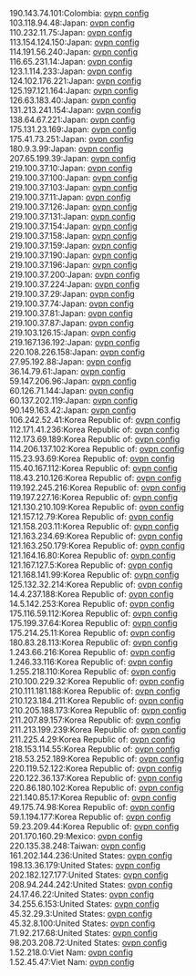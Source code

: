 190.143.74.101:Colombia: [ovpn config](vpn/190_143_74_101.ovpn)  
103.118.94.48:Japan: [ovpn config](vpn/103_118_94_48.ovpn)  
110.232.11.75:Japan: [ovpn config](vpn/110_232_11_75.ovpn)  
113.154.124.150:Japan: [ovpn config](vpn/113_154_124_150.ovpn)  
114.191.56.240:Japan: [ovpn config](vpn/114_191_56_240.ovpn)  
116.65.231.14:Japan: [ovpn config](vpn/116_65_231_14.ovpn)  
123.1.114.233:Japan: [ovpn config](vpn/123_1_114_233.ovpn)  
124.102.176.221:Japan: [ovpn config](vpn/124_102_176_221.ovpn)  
125.197.121.164:Japan: [ovpn config](vpn/125_197_121_164.ovpn)  
126.63.183.40:Japan: [ovpn config](vpn/126_63_183_40.ovpn)  
131.213.241.154:Japan: [ovpn config](vpn/131_213_241_154.ovpn)  
138.64.67.221:Japan: [ovpn config](vpn/138_64_67_221.ovpn)  
175.131.23.169:Japan: [ovpn config](vpn/175_131_23_169.ovpn)  
175.41.73.251:Japan: [ovpn config](vpn/175_41_73_251.ovpn)  
180.9.3.99:Japan: [ovpn config](vpn/180_9_3_99.ovpn)  
207.65.199.39:Japan: [ovpn config](vpn/207_65_199_39.ovpn)  
219.100.37.10:Japan: [ovpn config](vpn/219_100_37_10.ovpn)  
219.100.37.100:Japan: [ovpn config](vpn/219_100_37_100.ovpn)  
219.100.37.103:Japan: [ovpn config](vpn/219_100_37_103.ovpn)  
219.100.37.11:Japan: [ovpn config](vpn/219_100_37_11.ovpn)  
219.100.37.126:Japan: [ovpn config](vpn/219_100_37_126.ovpn)  
219.100.37.131:Japan: [ovpn config](vpn/219_100_37_131.ovpn)  
219.100.37.154:Japan: [ovpn config](vpn/219_100_37_154.ovpn)  
219.100.37.158:Japan: [ovpn config](vpn/219_100_37_158.ovpn)  
219.100.37.159:Japan: [ovpn config](vpn/219_100_37_159.ovpn)  
219.100.37.190:Japan: [ovpn config](vpn/219_100_37_190.ovpn)  
219.100.37.196:Japan: [ovpn config](vpn/219_100_37_196.ovpn)  
219.100.37.200:Japan: [ovpn config](vpn/219_100_37_200.ovpn)  
219.100.37.224:Japan: [ovpn config](vpn/219_100_37_224.ovpn)  
219.100.37.29:Japan: [ovpn config](vpn/219_100_37_29.ovpn)  
219.100.37.74:Japan: [ovpn config](vpn/219_100_37_74.ovpn)  
219.100.37.81:Japan: [ovpn config](vpn/219_100_37_81.ovpn)  
219.100.37.87:Japan: [ovpn config](vpn/219_100_37_87.ovpn)  
219.103.126.15:Japan: [ovpn config](vpn/219_103_126_15.ovpn)  
219.167.136.192:Japan: [ovpn config](vpn/219_167_136_192.ovpn)  
220.108.226.158:Japan: [ovpn config](vpn/220_108_226_158.ovpn)  
27.95.192.88:Japan: [ovpn config](vpn/27_95_192_88.ovpn)  
36.14.79.61:Japan: [ovpn config](vpn/36_14_79_61.ovpn)  
59.147.206.96:Japan: [ovpn config](vpn/59_147_206_96.ovpn)  
60.126.71.144:Japan: [ovpn config](vpn/60_126_71_144.ovpn)  
60.137.202.119:Japan: [ovpn config](vpn/60_137_202_119.ovpn)  
90.149.163.42:Japan: [ovpn config](vpn/90_149_163_42.ovpn)  
106.242.52.41:Korea Republic of: [ovpn config](vpn/106_242_52_41.ovpn)  
112.171.41.236:Korea Republic of: [ovpn config](vpn/112_171_41_236.ovpn)  
112.173.69.189:Korea Republic of: [ovpn config](vpn/112_173_69_189.ovpn)  
114.206.137.102:Korea Republic of: [ovpn config](vpn/114_206_137_102.ovpn)  
115.23.93.69:Korea Republic of: [ovpn config](vpn/115_23_93_69.ovpn)  
115.40.167.112:Korea Republic of: [ovpn config](vpn/115_40_167_112.ovpn)  
118.43.210.126:Korea Republic of: [ovpn config](vpn/118_43_210_126.ovpn)  
119.192.245.216:Korea Republic of: [ovpn config](vpn/119_192_245_216.ovpn)  
119.197.227.16:Korea Republic of: [ovpn config](vpn/119_197_227_16.ovpn)  
121.130.210.109:Korea Republic of: [ovpn config](vpn/121_130_210_109.ovpn)  
121.157.12.79:Korea Republic of: [ovpn config](vpn/121_157_12_79.ovpn)  
121.158.203.11:Korea Republic of: [ovpn config](vpn/121_158_203_11.ovpn)  
121.163.234.69:Korea Republic of: [ovpn config](vpn/121_163_234_69.ovpn)  
121.163.250.179:Korea Republic of: [ovpn config](vpn/121_163_250_179.ovpn)  
121.164.16.80:Korea Republic of: [ovpn config](vpn/121_164_16_80.ovpn)  
121.167.127.5:Korea Republic of: [ovpn config](vpn/121_167_127_5.ovpn)  
121.168.141.99:Korea Republic of: [ovpn config](vpn/121_168_141_99.ovpn)  
125.132.32.214:Korea Republic of: [ovpn config](vpn/125_132_32_214.ovpn)  
14.4.237.188:Korea Republic of: [ovpn config](vpn/14_4_237_188.ovpn)  
14.5.142.253:Korea Republic of: [ovpn config](vpn/14_5_142_253.ovpn)  
175.116.59.112:Korea Republic of: [ovpn config](vpn/175_116_59_112.ovpn)  
175.199.37.64:Korea Republic of: [ovpn config](vpn/175_199_37_64.ovpn)  
175.214.25.11:Korea Republic of: [ovpn config](vpn/175_214_25_11.ovpn)  
180.83.28.113:Korea Republic of: [ovpn config](vpn/180_83_28_113.ovpn)  
1.243.66.216:Korea Republic of: [ovpn config](vpn/1_243_66_216.ovpn)  
1.246.33.116:Korea Republic of: [ovpn config](vpn/1_246_33_116.ovpn)  
1.255.218.110:Korea Republic of: [ovpn config](vpn/1_255_218_110.ovpn)  
210.100.229.32:Korea Republic of: [ovpn config](vpn/210_100_229_32.ovpn)  
210.111.181.188:Korea Republic of: [ovpn config](vpn/210_111_181_188.ovpn)  
210.123.184.211:Korea Republic of: [ovpn config](vpn/210_123_184_211.ovpn)  
210.205.188.173:Korea Republic of: [ovpn config](vpn/210_205_188_173.ovpn)  
211.207.89.157:Korea Republic of: [ovpn config](vpn/211_207_89_157.ovpn)  
211.213.199.239:Korea Republic of: [ovpn config](vpn/211_213_199_239.ovpn)  
211.225.4.29:Korea Republic of: [ovpn config](vpn/211_225_4_29.ovpn)  
218.153.114.55:Korea Republic of: [ovpn config](vpn/218_153_114_55.ovpn)  
218.53.252.189:Korea Republic of: [ovpn config](vpn/218_53_252_189.ovpn)  
220.119.52.122:Korea Republic of: [ovpn config](vpn/220_119_52_122.ovpn)  
220.122.36.137:Korea Republic of: [ovpn config](vpn/220_122_36_137.ovpn)  
220.86.180.102:Korea Republic of: [ovpn config](vpn/220_86_180_102.ovpn)  
221.140.85.17:Korea Republic of: [ovpn config](vpn/221_140_85_17.ovpn)  
49.175.74.98:Korea Republic of: [ovpn config](vpn/49_175_74_98.ovpn)  
59.1.194.177:Korea Republic of: [ovpn config](vpn/59_1_194_177.ovpn)  
59.23.209.44:Korea Republic of: [ovpn config](vpn/59_23_209_44.ovpn)  
201.170.160.29:Mexico: [ovpn config](vpn/201_170_160_29.ovpn)  
220.135.38.248:Taiwan: [ovpn config](vpn/220_135_38_248.ovpn)  
161.202.144.236:United States: [ovpn config](vpn/161_202_144_236.ovpn)  
198.13.36.179:United States: [ovpn config](vpn/198_13_36_179.ovpn)  
202.182.127.177:United States: [ovpn config](vpn/202_182_127_177.ovpn)  
208.94.244.242:United States: [ovpn config](vpn/208_94_244_242.ovpn)  
24.17.46.22:United States: [ovpn config](vpn/24_17_46_22.ovpn)  
34.255.6.153:United States: [ovpn config](vpn/34_255_6_153.ovpn)  
45.32.29.3:United States: [ovpn config](vpn/45_32_29_3.ovpn)  
45.32.8.100:United States: [ovpn config](vpn/45_32_8_100.ovpn)  
71.92.217.68:United States: [ovpn config](vpn/71_92_217_68.ovpn)  
98.203.208.72:United States: [ovpn config](vpn/98_203_208_72.ovpn)  
1.52.218.0:Viet Nam: [ovpn config](vpn/1_52_218_0.ovpn)  
1.52.45.47:Viet Nam: [ovpn config](vpn/1_52_45_47.ovpn)  
